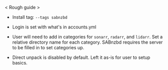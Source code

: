 < Rough guide >

- Install tag: `--tags sabnzbd`
- Login is set with what's in accounts.yml
- User will  need to add in categories for `sonarr`, `radarr`, and `lidarr`. 
  Set a relative directory name for each category.
  SABnzbd requires the server to be filled in to set categories up.

- Direct unpack is disabled by default. Left it as-is for user to setup basics.
